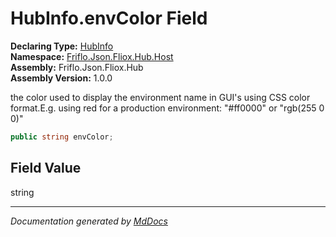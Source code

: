 ﻿<!--  
  <auto-generated>   
    The contents of this file were generated by a tool.  
    Changes to this file may be list if the file is regenerated  
  </auto-generated>   
-->

# HubInfo.envColor Field

**Declaring Type:** [HubInfo](../index.md)  
**Namespace:** [Friflo.Json.Fliox.Hub.Host](../../index.md)  
**Assembly:** Friflo.Json.Fliox.Hub  
**Assembly Version:** 1.0.0

the color used to display the environment name in GUI's using CSS color format.E.g. using red for a production environment: "\#ff0000" or "rgb(255 0 0)"

```csharp
public string envColor;
```

## Field Value

string

___

*Documentation generated by [MdDocs](https://github.com/ap0llo/mddocs)*
